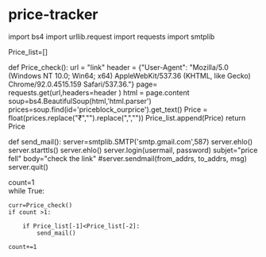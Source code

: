 # price-tracker
import bs4
import urllib.request
import requests
import smtplib

Price_list=[]

def Price_check():
    url = "link"
    header = {"User-Agent": "Mozilla/5.0 (Windows NT 10.0; Win64; x64) AppleWebKit/537.36 (KHTML, like Gecko) Chrome/92.0.4515.159 Safari/537.36."}
    page= requests.get(url,headers=header )
    html = page.content
    soup=bs4.BeautifulSoup(html,'html.parser')
    prices=soup.find(id='priceblock_ourprice').get_text()
    Price = float(prices.replace("₹","").replace(",",""))
    Price_list.append(Price)
    return Price


def send_mail():
    server=smtplib.SMTP('smtp.gmail.com',587)
    server.ehlo()
    server.starttls()
    server.ehlo()
    server.login(usermail, password)
    subjet="price fell"
    body="check the link"
    #server.sendmail(from_addrs, to_addrs, msg)
    server.quit()
    
    
    
count=1    
while True:
    
    curr=Price_check()
    if count >1:
    
        if Price_list[-1]<Price_list[-2]:
            send_mail()
        
    count+=1
